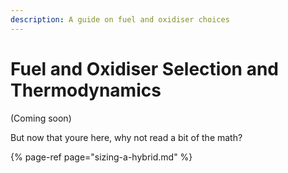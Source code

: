 ```yaml
---
description: A guide on fuel and oxidiser choices
---
```


# Fuel and Oxidiser Selection and Thermodynamics

\(Coming soon\)

But now that youre here, why not read a bit of the math?

{% page-ref page="sizing-a-hybrid.md" %}



